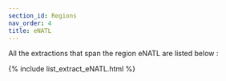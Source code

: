 ```yaml
---
section_id: Regions
nav_order: 4
title: eNATL
---
```


All the extractions that span the region eNATL are listed below :

{% include list_extract_eNATL.html %}

